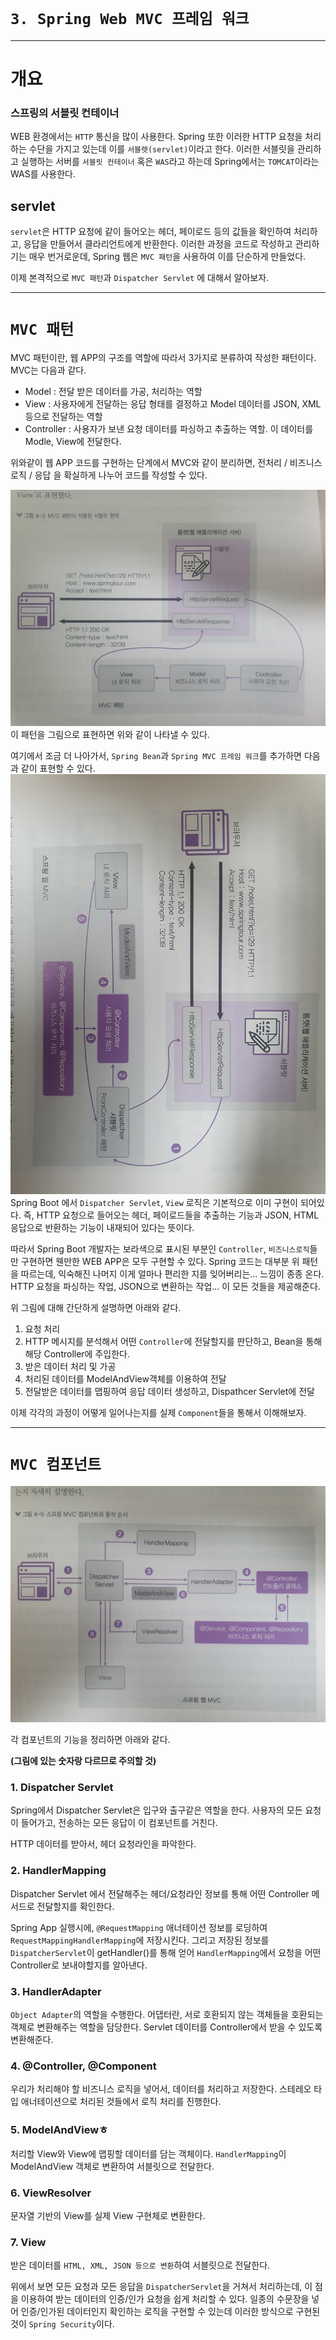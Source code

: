 # `3. Spring Web MVC 프레임 워크`

---

# 개요

### 스프링의 서블릿 컨테이너
WEB 환경에서는 `HTTP` 통신을 많이 사용한다. Spring 또한 이러한 HTTP 요청을 처리하는 수단을 가지고 있는데
이를 `서블렛(servlet)`이라고 한다. 이러한 서블릿을 관리하고 실행하는 서버를 `서블릿 컨테이너` 혹은 `WAS`라고 하는데
Spring에서는 `TOMCAT`이라는 WAS를 사용한다.

## servlet
`servlet`은 HTTP 요청에 같이 들어오는 헤더, 페이로드 등의 값들을 확인하여 처리하고, 응답을 만들어서 클라리언트에게 반환한다.
이러한 과정을 코드로 작성하고 관리하기는 매우 번거로운데, Spring 웹은 `MVC 패턴`을 사용하여 이를 단순하게 만들었다.


이제 본격적으로 `MVC 패턴`과 `Dispatcher Servlet` 에 대해서 알아보자.

---

# `MVC 패턴`
MVC 패턴이란, 웹 APP의 구조를 역할에 따라서 3가지로 분류하여 작성한 패턴이다. MVC는 다음과 같다.
- Model : 전달 받은 데이터를 가공, 처리하는 역할 
- View : 사용자에게 전달하는 응답 형태를 결정하고 Model 데이터를 JSON, XML 등으로 전달하는 역할 
- Controller : 사용자가 보낸 요청 데이터를 파싱하고 추출하는 역할. 이 데이터를 Modle, View에 전달한다.

위와같이 웹 APP 코드를 구현하는 단계에서 MVC와 같이 분리하면, 전처리 / 비즈니스 로직 / 응답 을 확실하게
나누어 코드를 작성할 수 있다.

![mvc.jpg](images/mvc.jpg)
이 패턴을 그림으로 표현하면 위와 같이 나타낼 수 있다.

여기에서 조금 더 나아가서, `Spring Bean`과 `Spring MVC 프레임 워크`를 추가하면 다음과 같이 표현할 수 있다.
![mvc2.jpg](images/mvc2.jpg)
Spring Boot 에서 `Dispatcher Servlet`, `View` 로직은 기본적으로 이미 구현이 되어있다.
즉, HTTP 요청으로 들어오는 헤더, 페이로드들을 추출하는 기능과 JSON, HTML 응답으로 반환하는 기능이 내재되어 있다는 뜻이다.

따라서 Spring Boot 개발자는 보라색으로 표시된 부분인 `Controller`, `비즈니스로직`들만 구현하면 웬만한 WEB APP은 모두 구현할 수 있다. 
Spring 코드는 대부분 위 패턴을 따르는데, 익숙해진 나머지 이게 얼마나 편리한 지를 잊어버리는... 느낌이 종종 온다.
HTTP 요청을 파싱하는 작업, JSON으로 변환하는 작업... 이 모든 것들을 제공해준다.

위 그림에 대해 간단하게 설명하면 아래와 같다.
1. 요청 처리
2. HTTP 메시지를 분석해서 어떤 `Controller`에 전달할지를 판단하고, Bean을 통해 해당 Controller에 주입한다.
3. 받은 데이터 처리 및 가공
4. 처리된 데이터를 ModelAndView객체를 이용하여 전달
5. 전달받은 데이터를 맵핑하여 응답 데이터 생성하고, Dispathcer Servlet에 전달

이제 각각의 과정이 어떻게 일어나는지를 실제 `Component`들을 통해서 이해해보자.

---
# `MVC 컴포넌트`

![MVC_component.jpg](images/MVC_component.jpg)

각 컴포넌트의 기능을 정리하면 아래와 같다.

**(그림에 있는 숫자랑 다르므로 주의할 것)**

### 1. Dispatcher Servlet
Spring에서 Dispatcher Servlet은 입구와 출구같은 역할을 한다.
사용자의 모든 요청이 들어가고, 전송하는 모든 응답이 이 컴포넌트를 거친다.

HTTP 데이터를 받아서, 헤더 요청라인을 파악한다.

### 2. HandlerMapping
Dispatcher Servlet 에서 전달해주는 헤더/요청라인 정보를 통해 어떤 Controller 메서드로 전달할지를 확인한다.

Spring App 실행시에, `@RequestMapping` 애너테이션 정보를 로딩하여 `RequestMappingHandlerMapping`에 저장시킨다.
그리고 저장된 정보를 `DispatcherServlet`이 getHandler()를 통해 얻어 `HandlerMapping`에서 요청을 어떤 Controller로 보내야할지를 알아낸다.

### 3. HandlerAdapter
`Object Adapter`의 역할을 수행한다. 어댑터란, 서로 호환되지 않는 객체들을 호환되는 객체로 변환해주는 역할을 담당한다.
Servlet 데이터를 Controller에서 받을 수 있도록 변환해준다.

### 4. @Controller, @Component
우리가 처리해야 할 비즈니스 로직을 넣어서, 데이터를 처리하고 저장한다.
스테레오 타입 애너테이션으로 처리된 것들에서 로직 처리를 진행한다.

### 5. ModelAndViewㅎ
처리할 View와 View에 맵핑할 데이터를 담는 객체이다. 
`HandlerMapping`이 ModelAndView 객체로 변환하여 서블릿으로 전달한다.

### 6. ViewResolver
문자열 기반의 View를 실제 View 구현체로 변환한다.

### 7. View
받은 데이터를 `HTML, XML, JSON 등으로 변환`하여 서블릿으로 전달한다.


위에서 보면 모든 요청과 모든 응답을 `DispatcherServlet`을 거쳐서 처리하는데, 이 점을 이용하여
받는 데이터의 인증/인가 요청을 쉽게 처리할 수 있다. 일종의 수문장을 넣어 인증/인가된 데이터인지 확인하는 로직을 구현할 수 있는데
이러한 방식으로 구현된 것이 `Spring Security`이다.

